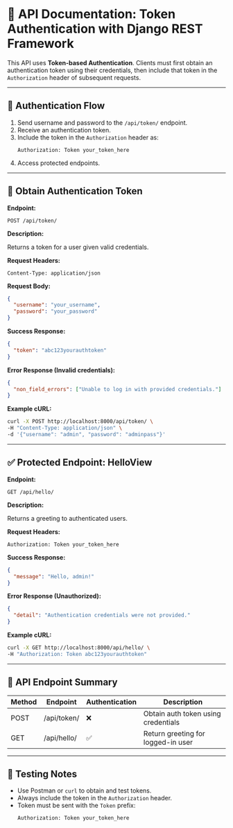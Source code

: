 
# 📘 API Documentation: Token Authentication with Django REST Framework

This API uses **Token-based Authentication**. Clients must first obtain an authentication token using their credentials, then include that token in the `Authorization` header of subsequent requests.

---

## 🔐 Authentication Flow

1. Send username and password to the `/api/token/` endpoint.
2. Receive an authentication token.
3. Include the token in the `Authorization` header as:
   ```
   Authorization: Token your_token_here
   ```
4. Access protected endpoints.

---

## 🔑 Obtain Authentication Token

**Endpoint:**

```
POST /api/token/
```

**Description:**

Returns a token for a user given valid credentials.

**Request Headers:**

```
Content-Type: application/json
```

**Request Body:**

```json
{
  "username": "your_username",
  "password": "your_password"
}
```

**Success Response:**

```json
{
  "token": "abc123yourauthtoken"
}
```

**Error Response (Invalid credentials):**

```json
{
  "non_field_errors": ["Unable to log in with provided credentials."]
}
```

**Example cURL:**

```bash
curl -X POST http://localhost:8000/api/token/ \
-H "Content-Type: application/json" \
-d '{"username": "admin", "password": "adminpass"}'
```

---

## ✅ Protected Endpoint: HelloView

**Endpoint:**

```
GET /api/hello/
```

**Description:**

Returns a greeting to authenticated users.

**Request Headers:**

```
Authorization: Token your_token_here
```

**Success Response:**

```json
{
  "message": "Hello, admin!"
}
```

**Error Response (Unauthorized):**

```json
{
  "detail": "Authentication credentials were not provided."
}
```

**Example cURL:**

```bash
curl -X GET http://localhost:8000/api/hello/ \
-H "Authorization: Token abc123yourauthtoken"
```

---

## 📁 API Endpoint Summary

| Method | Endpoint        | Authentication | Description                         |
|--------|-----------------|----------------|-------------------------------------|
| POST   | /api/token/     | ❌              | Obtain auth token using credentials |
| GET    | /api/hello/     | ✅              | Return greeting for logged-in user  |

---

## 🧪 Testing Notes

- Use Postman or `curl` to obtain and test tokens.
- Always include the token in the `Authorization` header.
- Token must be sent with the `Token` prefix:
  ```
  Authorization: Token your_token_here
  ```

